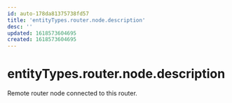 ```yaml
---
id: auto-178da81375738fd57
title: 'entityTypes.router.node.description'
desc: ''
updated: 1618573604695
created: 1618573604695
---
```

# entityTypes.router.node.description

Remote router node connected to this router.
